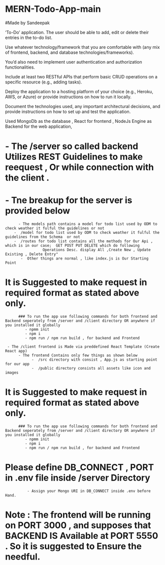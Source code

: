 # MERN-Todo-App-main 
#Made by Sandeepak

‘To-Do’ application. The user should be able to add, edit or delete their entries in the to-do list.

Use whatever technology/framework that you are comfortable with (any mix of frontend, backend, and database technologies/frameworks).

You’d also need to implement user authentication and authorization functionalities. 

Include at least two RESTful APIs that perform basic CRUD operations on a specific resource (e.g., adding tasks).

Deploy the application to a hosting platform of your choice (e.g., Heroku, AWS, or Azure) or provide instructions on how to run it locally.

Document the technologies used, any important architectural decisions, and provide instructions on how to set up and test the application.

 Used MongoDb as the database , React for frontend , NodeJs Engine as Backend for the web application,
#     - The /server so called backend Utilizes REST Guidelines to make reequest , Or while connection with the client . 
#     - Tne breakup for the server is provided below 
          - The models path contains a model for todo list used by ODM to check weather it fulful the guidelines or not 
        -  /model for todo list used by ODM to check weather it fulful the guidelines from the Schema  or not 
        -  /routes for todo list contains all the methods for Our Api , which is in our case;  GET POST PUT DELETE which do following 
                     Operations Desc. display All ,Create New , Update Existing , Delete Entry" 
           -  Other things are normal , like index.js is Our Starting Point


# It is Suggested to make request in required format as stated above only. 
          ### To run the app use following commands for both frontend and Backend seperately from /server and /client directory OR anywhere if you installed it globally
             - npmm init 
             - npm i 
             - npm run / npm run build , for backend and Frontend

     - The /client frontend is Made via preddefined React Template (Create React app)
          - The frontend Contains only few things as shown below 
                -  /src directory with consist , App.js as starting point for our app
                -  /public directory consists all assets like icon and images      


# It is Suggested to make request in required format as stated above only. 
          ### To run the app use following commands for both frontend and Backend seperately from /server and /client directory OR anywhere if you installed it globally
             - npmm init 
             - npm i 
             - npm run / npm run build , for backend and Frontend
# Please define DB_CONNECT , PORT in .env file inside /server Directory
              - Assign your Mongo URI in DB_CONNECT inside .env before Hand.
# Note : The frontend will be running on PORT 3000 , and supposes that BACKEND IS Available at PORT 5550 . So it is suggested to Ensure the needful.
